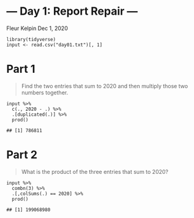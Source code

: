— Day 1: Report Repair —
================
Fleur Kelpin
Dec 1, 2020

    library(tidyverse)
    input <- read.csv("day01.txt")[, 1]

# Part 1

> Find the two entries that sum to 2020 and then multiply those two
> numbers together.

    input %>%
      c(., 2020 - .) %>%
      .[duplicated(.)] %>%
      prod()

    ## [1] 786811

# Part 2

> What is the product of the three entries that sum to 2020?

    input %>%
      combn(3) %>%
      .[,colSums(.) == 2020] %>%
      prod()

    ## [1] 199068980
